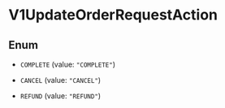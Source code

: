 
# V1UpdateOrderRequestAction

## Enum


* `COMPLETE` (value: `"COMPLETE"`)

* `CANCEL` (value: `"CANCEL"`)

* `REFUND` (value: `"REFUND"`)



